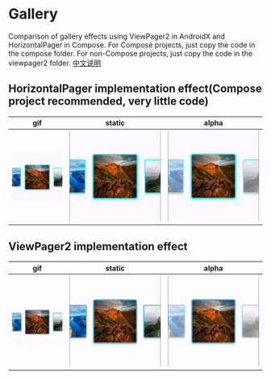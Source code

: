 # Gallery
Comparison of gallery effects using ViewPager2 in AndroidX and HorizontalPager in Compose. For Compose projects, just copy the code in the compose folder. For non-Compose projects, just copy the code in the viewpager2 folder.
[中文说明](https://github.com/YangSion/Gallery/blob/master/README2.md)

## HorizontalPager implementation effect(Compose project recommended, very little code)
|gif          |static       |alpha        |
| ----------- | ----------- | ----------- |
| ![gif](compose/HorizontalPager.gif) | ![static](compose/HorizontalPager_1.png) | ![alpha](compose/HorizontalPager_2.png) |


## ViewPager2 implementation effect
|gif          |static       |alpha        |
| ----------- | ----------- | ----------- |
| ![gif](viewpager2/ViewPager2.gif) | ![static](viewpager2/ViewPager2_1.png) | ![alpha](viewpager2/ViewPager2_2.png) |
